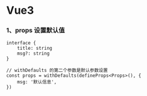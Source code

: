 # Vue3

### 1、props 设置默认值

```
interface {
    title: string
    msg?: string
}

// withDefaults 的第二个参数是默认参数设置
const props = withDefaults(defineProps<Props>(), {
    msg: '默认信息',
})
```
